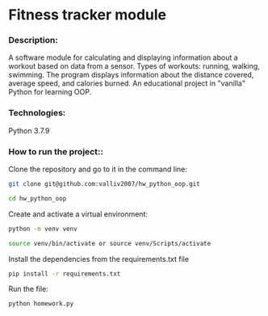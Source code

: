 # Fitness tracker module
### Description:
A software module for calculating and displaying information about a workout based on data from a sensor. Types of workouts: running, walking, swimming. The program displays information about the distance covered, average speed, and calories burned. An educational project in "vanilla" Python for learning OOP.

### Technologies:
Python 3.7.9

### How to run the project::
Clone the repository and go to it in the command line:
```sh
git clone git@github.com:valliv2007/hw_python_oop.git
```
```sh
cd hw_python_oop
```
Create and activate a virtual environment:
```sh
python -m venv venv
```
```sh
source venv/bin/activate or source venv/Scripts/activate
```
Install the dependencies from the requirements.txt file
```sh
pip install -r requirements.txt
```
Run the file:
```sh
python homework.py 
``` 

